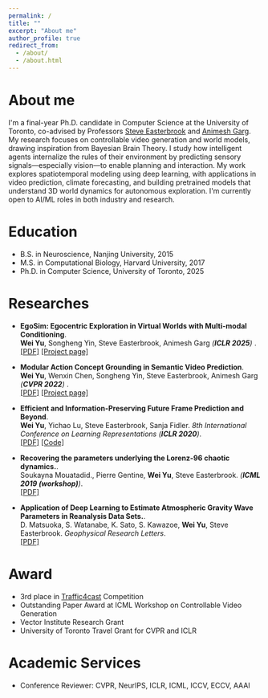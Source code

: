 ```yaml
---
permalink: /
title: ""
excerpt: "About me"
author_profile: true
redirect_from: 
  - /about/
  - /about.html
---
```




About me
======

I'm a final-year Ph.D. candidate in Computer Science at the University of Toronto, co-advised by Professors [Steve Easterbrook](http://www.cs.toronto.edu/~sme/) and [Animesh Garg](https://animesh.garg.tech/). My research focuses on controllable video generation and world models, drawing inspiration from Bayesian Brain Theory. I study how intelligent agents internalize the rules of their environment by predicting sensory signals—especially vision—to enable planning and interaction. My work explores spatiotemporal modeling using deep learning, with applications in video prediction, climate forecasting, and building pretrained models that understand 3D world dynamics for autonomous exploration. I'm currently open to AI/ML roles in both industry and research.


Education
======
* B.S. in Neuroscience, Nanjing University, 2015
* M.S. in Computational Biology, Harvard University, 2017
* Ph.D. in Computer Science, University of Toronto, 2025


Researches
======

* <b>EgoSim: Egocentric Exploration in Virtual Worlds with Multi-modal Conditioning</b>. <br>
<b>Wei Yu</b>, Songheng Yin, Steve Easterbrook, Animesh Garg <i> (**ICLR 2025**) </i>.<br>
[[PDF]](https://openreview.net/pdf?id=zAyS5aRKV8)
[[Project page]](https://egosim.github.io/EgoSim/)

* <b>Modular Action Concept Grounding in Semantic Video Prediction</b>. <br>
<b>Wei Yu</b>, Wenxin Chen, Songheng Yin, Steve Easterbrook, Animesh Garg <i> (**CVPR 2022**) </i>.<br>
[[PDF]](https://arxiv.org/abs/2011.11201)
[[Project page]](http://www.pair.toronto.edu/mac/)


* <b>Efficient and Information-Preserving Future Frame Prediction and Beyond</b>. <br>
<b>Wei Yu</b>, Yichao Lu, Steve Easterbrook, Sanja Fidler. <i> 8th International Conference on Learning Representations (**ICLR 2020**)</i>.<br>
[[PDF]](https://openreview.net/pdf?id=B1eY_pVYvB)
[[Code]](https://github.com/gnosisyuw/CrevNet-Traffic4cast)

* <b>Recovering the parameters underlying the Lorenz-96 chaotic dynamics.</b>. <br>
Soukayna Mouatadid., Pierre Gentine, <b>Wei Yu</b>, Steve Easterbrook. <i>(**ICML 2019 (workshop)**)</i>.<br>
[[PDF]](https://arxiv.org/pdf/1906.06786.pdf)

* <b>Application of Deep Learning to
Estimate Atmospheric Gravity Wave Parameters in Reanalysis Data Sets.</b>. <br>
D. Matsuoka, S. Watanabe, K. Sato, S. Kawazoe, <b>Wei Yu</b>, Steve Easterbrook. <i>Geophysical Research Letters</i>.<br>
[[PDF]](https://agupubs.onlinelibrary.wiley.com/doi/epdf/10.1029/2020GL089436)



Award
======
* 3rd place in [Traffic4cast](https://www.iarai.ac.at/traffic4cast/2019-Competition/) Competition
* Outstanding Paper Award at ICML Workshop on Controllable Video Generation
* Vector Institute Research Grant
* University of Toronto Travel Grant for CVPR and ICLR

Academic Services
======
* Conference Reviewer: CVPR, NeurIPS, ICLR, ICML, ICCV, ECCV, AAAI



